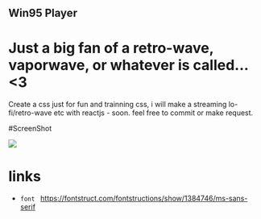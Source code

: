 ## Win95 Player

# Just a big fan of a retro-wave, vaporwave, or whatever is called... <3

Create a css just for fun and trainning css, i will make a streaming lo-fi/retro-wave etc with reactjs - soon.
feel free to commit or make request.


#ScreenShot

<img src='https://i.imgur.com/1otFXIX.png'/>


# links 

* `font ` https://fontstruct.com/fontstructions/show/1384746/ms-sans-serif 
